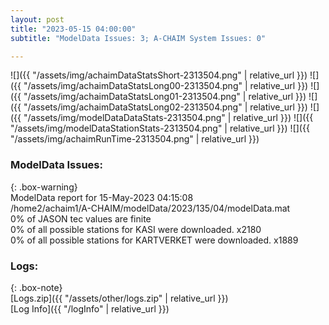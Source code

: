 ```yaml
---
layout: post
title: "2023-05-15 04:00:00"
subtitle: "ModelData Issues: 3; A-CHAIM System Issues: 0"

---
```


![]({{ "/assets/img/achaimDataStatsShort-2313504.png" | relative_url }})
![]({{ "/assets/img/achaimDataStatsLong00-2313504.png" | relative_url }})
![]({{ "/assets/img/achaimDataStatsLong01-2313504.png" | relative_url }})
![]({{ "/assets/img/achaimDataStatsLong02-2313504.png" | relative_url }})
![]({{ "/assets/img/modelDataDataStats-2313504.png" | relative_url }})
![]({{ "/assets/img/modelDataStationStats-2313504.png" | relative_url }})
![]({{ "/assets/img/achaimRunTime-2313504.png" | relative_url }})


### ModelData Issues:  
  
{: .box-warning}  
 ModelData report for 15-May-2023 04:15:08   
 /home2/achaim1/A-CHAIM/modelData/2023/135/04/modelData.mat   
 0% of JASON tec values are finite   
 0% of all possible stations for KASI were downloaded. x2180   
 0% of all possible stations for KARTVERKET were downloaded. x1889   
  


### Logs:  
  
{: .box-note}  
[Logs.zip]({{ "/assets/other/logs.zip" | relative_url }})  
[Log Info]({{ "/logInfo" | relative_url }})  
